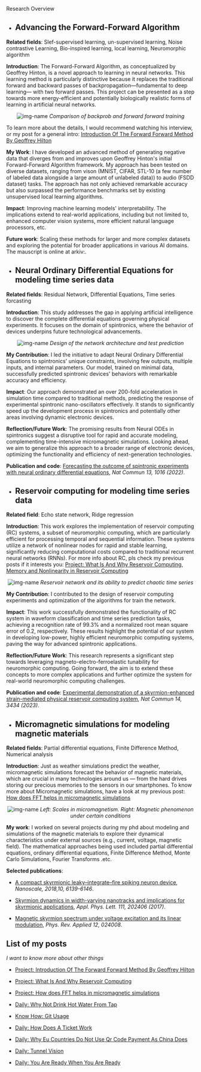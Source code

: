 


Research Overview

- ## Advancing the Forward-Forward Algorithm

**Related fields**: Slef-supervised learning, un-supervised learning, Noise contrastive Learning, Bio-inspired learning, local learning, Neuromorphic algorithm

**Introduction**: The Forward-Forward Algorithm, as conceptualized by Geoffrey Hinton, is a novel approach to learning in neural networks. This learning method is particularly distinctive because it replaces the traditional forward and backward passes of backpropagation—fundamental to deep learning— with two forward passes. This project can be presented as a step towards more energy-efficient and potentially biologically realistic forms of learning in artificial neural networks. 

<p align="center">
  <img alt="img-name" src="{{ site.baseurl }}/images/ff.png" height="auto" width="auto">
    <em>Comparison of backprob and forward forward training</em>
</p>

To learn more about the details, I would recommend watching his interview, or my post for a general intro: [Introduction Of The Forward Forward Method By Geoffrey Hilton](https://xing-chen18.github.io/Project-Introduction-of-the-forward-forward-method-by-Geoffrey-Hilton/)

**My Work**: I have developed an advanced method of generating negative data that diverges from and improves upon Geoffrey Hinton's initial Forward-Forward Algorithm framework. My approach has been tested on diverse datasets, ranging from vison (MNIST, CIFAR, STL-10 (a few number of labeled data alongside a large amount of unlabeled data)) to audio (FSDD dataset) tasks. The approach has not only achieved remarkable accuracy but also surpassed the performance benchmarks set by existing unsupervised local learning algorithms.

**Impact**: Improving machine learning models' interpretability. The implications extend to real-world applications, including but not limited to, enhanced computer vision systems, more efficient natural language processors, etc.

**Future work**: Scaling these methods for larger and more complex datasets and exploring the potential for broader applications in various AI domains. The mauscript is online at arkiv:.


- ## Neural Ordinary Differential Equations for modeling time series data

**Related fields**: Residual Network, Differential Equations, Time series forcasting

**Introduction**: This study addresses the gap in applying artificial intelligence to discover the complete differential equations governing physical experiments. It focuses on the domain of spintronics, where the behavior of devices underpins future technological advancements.

<p align="center">
  <img alt="img-name" src="{{ site.baseurl }}/images/NODE.PNG" height="auto" width="auto">
    <em>Design of the network architecture and test prediction</em>
</p>

**My Contribution**: I led the initiative to adapt Neural Ordinary Differential Equations to spintronics' unique constraints, involving few outputs, multiple inputs, and internal parameters. Our model, trained on minimal data, successfully predicted spintronic devices' behaviors with remarkable accuracy and efficiency.

**Impact**: Our approach demonstrated an over 200-fold acceleration in simulation time compared to traditional methods, predicting the response of experimental spintronic nano-oscillators effectively. It stands to significantly speed up the development process in spintronics and potentially other areas involving dynamic electronic devices.

**Reflection/Future Work**: The promising results from Neural ODEs in spintronics suggest a disruptive tool for rapid and accurate modeling, complementing time-intensive micromagnetic simulations. Looking ahead, we aim to generalize this approach to a broader range of electronic devices, optimizing the functionality and efficiency of next-generation technologies.

**Publication and code**: [Forecasting the outcome of spintronic experiments with neural ordinary differential equations](https://www.nature.com/articles/s41467-022-28571-7), _Nat Commun 13, 1016 (2022)_.

- ## Reservoir computing for modeling time series data

**Related field**: Echo state network, Ridge regression

**Introduction**: This work explores the implementation of reservoir computing (RC) systems, a subset of neuromorphic computing, which are particularly efficient for processing temporal and sequential information. These systems utilize a network of nonlinear nodes for rapid and stable learning, significantly reducing computational costs compared to traditional recurrent neural networks (RNNs). For more info about RC, pls check my previous posts if it interests you: [Project: What Is And Why Reservoir Computing](https://xing-chen18.github.io/Project-What-is-and-why-Reservoir-Computing/), [Memory and Nonlinearity in Reservoir Computing](https://xing-chen18.github.io/Project-Memory-and-Nonlinearity-in-Reservoir-Computing/)

<p align="center">
  <img alt="img-name" src="{{ site.baseurl }}/images/NC_reservoir.PNG" height="auto" width="auto">
    <em>Reservoir network and its ability to predict chaotic time series</em>
</p>

**My Contribution**: I contributed to the design of reservoir computing experiments and optimization of the algorithms for train the network.

**Impact**: This work successfully demonstrated the functionality of RC system in waveform classification and time series prediction tasks, achieving a recognition rate of 99.3% and a normalized root mean square error of 0.2, respectively. These results highlight the potential of our system in developing low-power, highly efficient neuromorphic computing systems, paving the way for advanced spintronic applications.

**Reflection/Future Work**: This research represents a significant step towards leveraging magneto-electro-ferroelastic tunability for neuromorphic computing. Going forward, the aim is to extend these concepts to more complex applications and further optimize the system for real-world neuromorphic computing challenges.

**Publication and code**: [Experimental demonstration of a skyrmion-enhanced strain-mediated physical reservoir computing system](https://www.nature.com/articles/s41467-023-39207-9), _Nat Commun 14, 3434 (2023)_.

- ## Micromagnetic simulations for modeling magnetic materials

**Related fields**: Partial differential equations, Finite Difference Method, Numerical analysis

**Introduction**: Just as weather simulations predict the weather, micromagnetic simulations forecast the behavior of magnetic materials, which are crucial in many technologies around us — from the hard drives storing our precious memories to the sensors in our smartphones.  To know more about Micromagnetic simulations, have a look at my previous post: [How does FFT helps in micromagnetic simulations](https://xing-chen18.github.io/My-PhD/)

<p align="center">
  <img alt="img-name" src="{{ site.baseurl }}/images/mics.png" height="auto" width="auto">
    <em>Left: Scales in micromagnetism. Right: Magnetic phenomenon under certain conditions </em>
</p>

**My work**: I worked on several projects during my phd about modeling and simulations of the magnetic materials to explore their dynamical characteristics under external sources (e.g., current, voltage, magnetic field). The mathematical approaches being used included partial differential equations, ordinary differential equations, Finite Difference Method, Monte Carlo Simulations, Fourier Transforms .etc.

**Selected publications**: 

- [A compact skyrmionic leaky–integrate–fire spiking neuron device](https://scholar.google.com/citations?view_op=view_citation&hl=zh-CN&user=_1rFPswAAAAJ&citation_for_view=_1rFPswAAAAJ:u5HHmVD_uO8C), 	_Nanoscale, 2018,10, 6139-6146_.

- [Skyrmion dynamics in width-varying nanotracks and implications for skyrmionic applications](https://scholar.google.com/citations?view_op=view_citation&hl=zh-CN&user=_1rFPswAAAAJ&citation_for_view=_1rFPswAAAAJ:2osOgNQ5qMEC), _Appl. Phys. Lett. 111, 202406 (2017)_.

- [Magnetic skyrmion spectrum under voltage excitation and its linear modulation](https://scholar.google.com/citations?view_op=view_citation&hl=zh-CN&user=_1rFPswAAAAJ&citation_for_view=_1rFPswAAAAJ:Y0pCki6q_DkC), _Phys. Rev. Applied 12, 024008_.


## List of my posts
_I want to know more about other things_ 

- [Project: Introduction Of The Forward Forward Method By Geoffrey Hilton](https://xing-chen18.github.io/Project-Introduction-of-the-forward-forward-method-by-Geoffrey-Hilton/)

- [Project: What Is And Why Reservoir Computing](https://xing-chen18.github.io/Project-What-is-and-why-Reservoir-Computing/)

- [Project: How does FFT helps in micromagnetic simulations](https://xing-chen18.github.io/My-PhD/)

- [Daily: Why Not Drink Hot Water From Tap](https://xing-chen18.github.io/Daily-Turning-Up-the-Heat-Why-You-Rethink-Drinking-Warm-Tap-Water/)

- [Know How: Git Usage](https://xing-chen18.github.io/know-how-Git-usage/)

- [Daily: How Does A Ticket Work](https://xing-chen18.github.io/Daily-How-does-a-ticket-work/)

- [Daily: Why Eu Countries Do Not Use Qr Code Payment As China Does](https://xing-chen18.github.io/Daily-Why-Eu-countries-do-not-use-QR-code-payment-as-China-does/)

- [Daily: Tunnel Vision](https://xing-chen18.github.io/Daily-Tunnel-vision/)

- [Daily: You Are Ready When You Are Ready](https://xing-chen18.github.io/Daily-You-are-ready-when-you-are-ready/)
